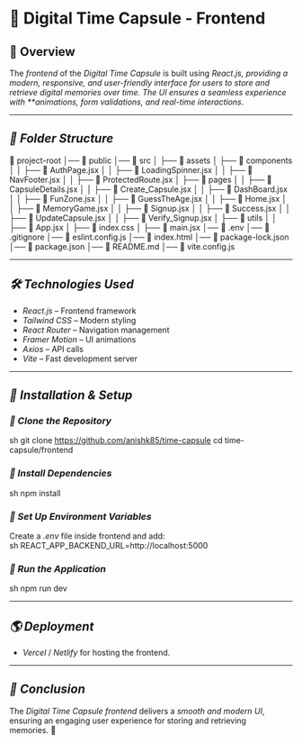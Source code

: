# 🚀 Digital Time Capsule - Frontend

## 📌 Overview

The _frontend_ of the _Digital Time Capsule_ is built using _React.js, providing a modern, responsive, and user-friendly interface for users to store and retrieve digital memories over time. The UI ensures a seamless experience with \*\*animations, form validations, and real-time interactions_.

---

## _📂 Folder Structure_

📂 project-root
│── 📂 public
│── 📂 src
│ ├── 📂 assets
│ ├── 📂 components
│ │ ├── 📄 AuthPage.jsx
│ │ ├── 📄 LoadingSpinner.jsx
│ │ ├── 📄 NavFooter.jsx
│ │ ├── 📄 ProtectedRoute.jsx
│ ├── 📂 pages
│ │ ├── 📄 CapsuleDetails.jsx
│ │ ├── 📄 Create_Capsule.jsx
│ │ ├── 📄 DashBoard.jsx
│ │ ├── 📄 FunZone.jsx
│ │ ├── 📄 GuessTheAge.jsx
│ │ ├── 📄 Home.jsx
│ │ ├── 📄 MemoryGame.jsx
│ │ ├── 📄 Signup.jsx
│ │ ├── 📄 Success.jsx
│ │ ├── 📄 UpdateCapsule.jsx
│ │ ├── 📄 Verify_Signup.jsx
│ ├── 📂 utils
│ │ ├── 📄 App.jsx
│ ├── 📄 index.css
│ ├── 📄 main.jsx
│── 📄 .env
│── 📄 .gitignore
│── 📄 eslint.config.js
│── 📄 index.html
│── 📄 package-lock.json
│── 📄 package.json
│── 📄 README.md
│── 📄 vite.config.js

---

## _🛠 Technologies Used_

- _React.js_ – Frontend framework
- _Tailwind CSS_ – Modern styling
- _React Router_ – Navigation management
- _Framer Motion_ – UI animations
- _Axios_ – API calls
- _Vite_ – Fast development server

---

## _🔧 Installation & Setup_

### _⿡ Clone the Repository_

sh
git clone https://github.com/anishk85/time-capsule
cd time-capsule/frontend

### _⿢ Install Dependencies_

sh
npm install

### _⿣ Set Up Environment Variables_

Create a _.env_ file inside frontend and add:  
sh
REACT_APP_BACKEND_URL=http://localhost:5000

### _⿤ Run the Application_

sh
npm run dev

---

## _🌎 Deployment_

- _Vercel_ / _Netlify_ for hosting the frontend.

---

## _📌 Conclusion_

The _Digital Time Capsule frontend_ delivers a _smooth and modern UI_, ensuring an engaging user experience for storing and retrieving memories. 🚀

